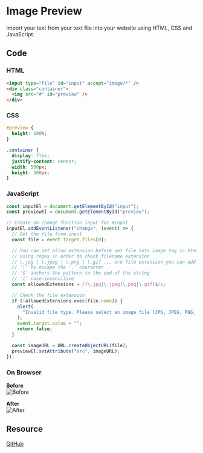 # Image Preview

Import your text from your text file into your website using HTML, CSS and JavaScript.

## Code

### HTML

```html
<input type="file" id="input" accept="image/*" />
<div class="container">
  <img src="#" id="preview" />
</div>
```

### CSS

```css
#preview {
  height: 100%;
}

.container {
  display: flex;
  justify-content: center;
  width: 500px;
  height: 500px;
}
```

### JavaScript

```js
const inputEl = document.getElementById("input");
const previewEl = document.getElementById("preview");

// Create on change function input for #input
inputEl.addEventListener("change", (event) => {
  // Get the file from input
  const file = event.target.files[0];

  // You can set allow extension before set file into image tag in html
  // Using regex in order to check filename extension
  // \.jpg | \.jpeg | \.png | \.gif ... are file extension you can add and remove
  // '\' to escape the '.' character
  // '$' anchors the pattern to the end of the string
  // 'i' case-insensitive
  const allowedExtensions = /(\.jpg|\.jpeg|\.png|\.gif)$/i;

  // Check the file extension
  if (!allowedExtensions.exec(file.name)) {
    alert(
      "Invalid file type. Please select an image file (JPG, JPEG, PNG, GIF)."
    );
    event.target.value = "";
    return false;
  }

  const imageURL = URL.createObjectURL(file);
  previewEl.setAttribute("src", imageURL);
});
```

### On Browser

**Before**  
![Before](https://hackmd.io/_uploads/H1_kzXsIn.png)  

**After**  
![After](https://hackmd.io/_uploads/S13ff7iUn.png)

## Resource

[GitHub](https://github.com/metaphorlism/data-structures/tree/main/stack)
